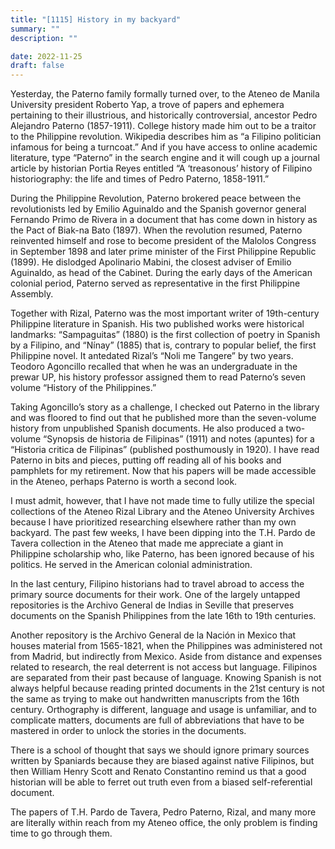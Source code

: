 ```yaml
---
title: "[1115] History in my backyard"
summary: ""
description: ""

date: 2022-11-25
draft: false
---
```


Yesterday, the Paterno family formally turned over, to the Ateneo de Manila University president Roberto Yap, a trove of papers and ephemera pertaining to their illustrious, and historically controversial, ancestor Pedro Alejandro Paterno (1857-1911). College history made him out to be a traitor to the Philippine revolution. Wikipedia describes him as “a Filipino politician infamous for being a turncoat.” And if you have access to online academic literature, type “Paterno” in the search engine and it will cough up a journal article by historian Portia Reyes entitled “A ‘treasonous’ history of Filipino historiography: the life and times of Pedro Paterno, 1858-1911.”

During the Philippine Revolution, Paterno brokered peace between the revolutionists led by Emilio Aguinaldo and the Spanish governor general Fernando Primo de Rivera in a document that has come down in history as the Pact of Biak-na Bato (1897). When the revolution resumed, Paterno reinvented himself and rose to become president of the Malolos Congress in September 1898 and later prime minister of the First Philippine Republic (1899). He dislodged Apolinario Mabini, the closest adviser of Emilio Aguinaldo, as head of the Cabinet. During the early days of the American colonial period, Paterno served as representative in the first Philippine Assembly.

Together with Rizal, Paterno was the most important writer of 19th-century Philippine literature in Spanish. His two published works were historical landmarks: “Sampaguitas” (1880) is the first collection of poetry in Spanish by a Filipino, and “Nínay” (1885) that is, contrary to popular belief, the first Philippine novel. It antedated Rizal’s “Noli me Tangere” by two years. Teodoro Agoncillo recalled that when he was an undergraduate in the prewar UP, his history professor assigned them to read Paterno’s seven volume “History of the Philippines.”

Taking Agoncillo’s story as a challenge, I checked out Paterno in the library and was floored to find out that he published more than the seven-volume history from unpublished Spanish documents. He also produced a two-volume “Synopsis de historia de Filipinas” (1911) and notes (apuntes) for a “Historia critica de Filipinas” (published posthumously in 1920). I have read Paterno in bits and pieces, putting off reading all of his books and pamphlets for my retirement. Now that his papers will be made accessible in the Ateneo, perhaps Paterno is worth a second look.

I must admit, however, that I have not made time to fully utilize the special collections of the Ateneo Rizal Library and the Ateneo University Archives because I have prioritized researching elsewhere rather than my own backyard. The past few weeks, I have been dipping into the T.H. Pardo de Tavera collection in the Ateneo that made me appreciate a giant in Philippine scholarship who, like Paterno, has been ignored because of his politics. He served in the American colonial administration.

In the last century, Filipino historians had to travel abroad to access the primary source documents for their work. One of the largely untapped repositories is the Archivo General de Indias in Seville that preserves documents on the Spanish Philippines from the late 16th to 19th centuries.

Another repository is the Archivo General de la Nación in Mexico that houses material from 1565-1821, when the Philippines was administered not from Madrid, but indirectly from Mexico. Aside from distance and expenses related to research, the real deterrent is not access but language. Filipinos are separated from their past because of language. Knowing Spanish is not always helpful because reading printed documents in the 21st century is not the same as trying to make out handwritten manuscripts from the 16th century. Orthography is different, language and usage is unfamiliar, and to complicate matters, documents are full of abbreviations that have to be mastered in order to unlock the stories in the documents.

There is a school of thought that says we should ignore primary sources written by Spaniards because they are biased against native Filipinos, but then William Henry Scott and Renato Constantino remind us that a good historian will be able to ferret out truth even from a biased self-referential document.

The papers of T.H. Pardo de Tavera, Pedro Paterno, Rizal, and many more are literally within reach from my Ateneo office, the only problem is finding time to go through them.
